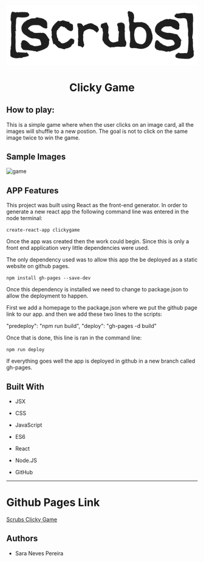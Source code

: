 <p align="center">
  <img src="./src/logo.png">
</p>

<h1 align="center">
<b>Clicky Game</b>
</h1>

## How to play:

This is a simple game where when the user clicks on an image card, all the images will shuffle to a new postion. The goal is not to click on the same image twice to win the game. 

## Sample Images

![game](./src/game.gif)

## APP Features

This project was built using React as the front-end generator. In order to generate a new react app the following command line was entered in the node terminal:

`````
create-react-app clickygame
`````
Once the app was created then the work could begin. Since this is only a front end application very little dependencies were used. 

The only dependency used was to allow this app the be deployed as a static website on github pages. 

````
npm install gh-pages --save-dev
````
Once this dependency is installed we need to change to package.json to allow the deployment to happen. 

First we add a homepage to the package.json where we put the github page link to our app. and then we add these two lines to the scripts:

"predeploy": "npm run build",
"deploy": "gh-pages -d build"

Once that is done, this line is ran in the command line:

```
npm run deploy
````

If everything goes well the app is deployed in github in a new branch called gh-pages. 


## Built With 
- JSX
+ CSS
- JavaScript
+ ES6 
- React  
+ Node.JS
- GitHub
___

# Github Pages Link

[Scrubs Clicky Game](https://saranp-33.github.io/ClickyGame/)

## Authors

* Sara Neves Pereira


